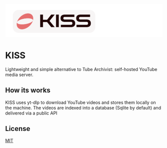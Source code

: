 <picture>
  <img alt="Logo" src="./assets/github_banner@light.png">
</picture>

<br/>

# **KISS**

Lightweight and simple alternative to Tube Archivist: self-hosted YouTube media server.

## How its works

KISS uses yt-dlp to download YouTube videos and stores them locally on the machine. The videos are indexed into a database (Sqlite by default) and delivered via a public API

## License

[MIT](https://choosealicense.com/licenses/mit/)